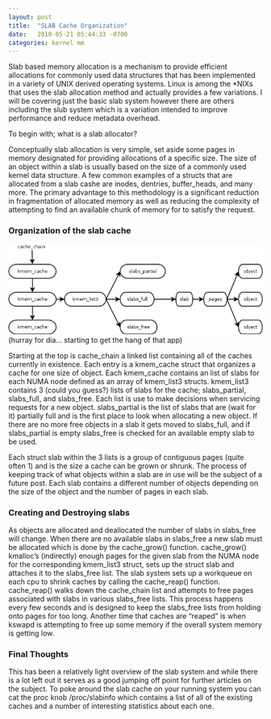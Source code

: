 ```yaml
---
layout: post
title:  "SLAB Cache Organization"
date:   2010-05-21 05:44:33 -0700
categories: kernel mm 
---
```


Slab based memory allocation is a mechanism to provide efficient allocations for commonly used data structures that has been implemented in a variety of UNIX derived operating systems.  Linux is among the \*NIXs that uses the slab allocation method and actually provides a few variations. I will be covering just the basic slab system however there are others including the slub system which is a variation intended to improve performance and reduce metadata overhead.

To begin with; what is a slab allocator?

Conceptually slab allocation is very simple, set aside some pages in memory designated for providing allocations of a specific size. The size of an object within a slab is usually based on the size of a commonly used kernel data structure. A few common examples of a structs that are allocated from a slab cashe are inodes, dentries, buffer_heads, and many more. The primary advantage to this methodology is a significant reduction in fragmentation of allocated memory as well as reducing the complexity of attempting to find an available chunk of memory for to satisfy the request.

### Organization of the slab cache

![SLAB structure](/assets/2010/05/slab.png)
(hurray for dia… starting to get the hang of that app)

Starting at the top is cache_chain a linked list containing all of the caches currently in existence. Each entry is a kmem_cache struct that organizes a cache for one size of object. Each kmem_cache contains an list of slabs for each NUMA node defined as an array of kmem_list3 structs. kmem_list3 contains 3 (could you guess?) lists of slabs for the cache; slabs_partial, slabs_full, and slabs_free. Each list is use to make decisions when servicing requests for a new object. slabs_partial is the list of slabs that are (wait for it) partially full and is the first place to look when allocating a new object. If there are no more free objects in a slab it gets moved to slabs_full, and if slabs_partial is empty slabs_free is checked for an available empty slab to be used.

Each struct slab within the 3 lists is a group of contiguous pages (quite often 1) and is the size a cache can be grown or shrunk. The process of keeping track of what objects within a slab are in use will be the subject of a future post. Each slab contains a different number of objects depending on the size of the object and the number of pages in each slab.

### Creating and Destroying slabs

As objects are allocated and deallocated the number of slabs in slabs_free will change. When there are no available slabs in slabs_free a new slab must be allocated which is done by the cache_grow() function. cache_grow() kmalloc’s (indirectly) enough pages for the given slab from the NUMA node for the corresponding kmem_list3 struct, sets up the struct slab and attaches it to the slabs_free list. The slab system sets up a workqueue on each cpu to shrink caches by calling the cache_reap() function. cache_reap() walks down the cache_chain list and attempts to free pages associated with slabs in various slabs_free lists. This process happens every few seconds and is designed to keep the slabs_free lists from holding onto pages for too long. Another time that caches are “reaped” is when kswapd is attempting to free up some memory if the overall system memory is getting low.

### Final Thoughts

This has been a relatively light overview of the slab system and while there is a lot left out it serves as a good jumping off point for further articles on the subject. To poke around the slab cache on your running system you can cat the proc knob /proc/slabinfo which contains a list of all of the existing caches and a number of interesting statistics about each one.
